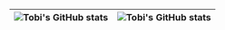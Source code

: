 <!-- ### Hi there 👋 -->

<!--
**tobisupreme/tobisupreme** is a ✨ _special_ ✨ repository because its `README.md` (this file) appears on your GitHub profile.

Here are some ideas to get you started:

- 🔭 I’m currently working on ...
- 🌱 I’m currently learning ...
- 👯 I’m looking to collaborate on ...
- 🤔 I’m looking for help with ...
- 💬 Ask me about ...
- 📫 How to reach me: ...
- 😄 Pronouns: ...
- ⚡ Fun fact: ...
-->

<!-- --- -->

| <img align="center" src="https://github-readme-stats.vercel.app/api?username=tobisupreme&show_icons=true&include_all_commits=true&hide_border=true" alt="Tobi's GitHub stats" /> | <img align="center" src="https://github-readme-stats.vercel.app/api/top-langs/?username=tobisupreme&langs_count=8&layout=compact&hide_border=true" alt="Tobi's GitHub stats" /> |
| ------------- | ------------- |
